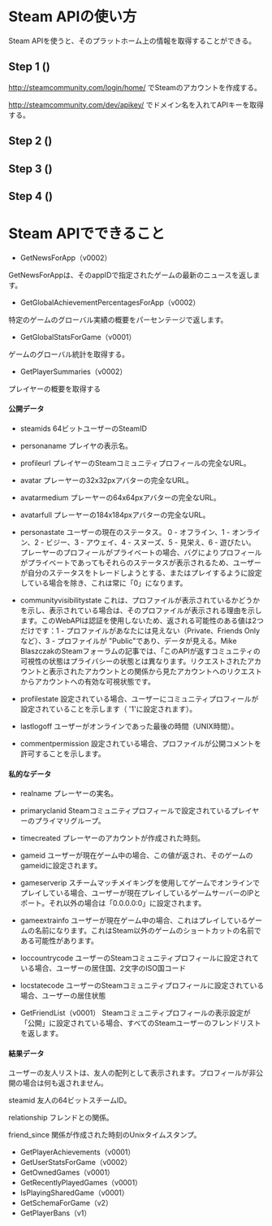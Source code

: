 # Steam APIの使い方

Steam APIを使うと、そのプラットホーム上の情報を取得することができる。

## Step 1 ()

http://steamcommunity.com/login/home/ でSteamのアカウントを作成する。

http://steamcommunity.com/dev/apikey/ でドメイン名を入れてAPIキーを取得する。

## Step 2 ()

## Step 3 ()

## Step 4 ()

# Steam APIでできること

* GetNewsForApp（v0002）

GetNewsForAppは、そのappIDで指定されたゲームの最新のニュースを返します。

* GetGlobalAchievementPercentagesForApp（v0002）

特定のゲームのグローバル実績の概要をパーセンテージで返します。

* GetGlobalStatsForGame（v0001）

ゲームのグローバル統計を取得する。

* GetPlayerSummaries（v0002）

プレイヤーの概要を取得する

#### 公開データ
  * steamids
64ビットユーザーのSteamID

  * personaname
プレイヤの表示名。

  * profileurl
プレイヤーのSteamコミュニティプロフィールの完全なURL。
  * avatar
プレーヤーの32x32pxアバターの完全なURL。
  * avatarmedium
プレーヤーの64x64pxアバターの完全なURL。
  * avatarfull
プレーヤーの184x184pxアバターの完全なURL。

  * personastate
ユーザーの現在のステータス。
0 - オフライン、1 - オンライン、2 - ビジー、3 - アウェイ、4 - スヌーズ、5 - 見栄え、6 - 遊びたい。
プレーヤーのプロフィールがプライベートの場合、バグによりプロフィールがプライベートであってもそれらのステータスが表示されるため、ユーザーが自分のステータスをトレードしようとする、またはプレイするように設定している場合を除き、これは常に「0」になります。

  * communityvisibilitystate
これは、プロファイルが表示されているかどうかを示し、表示されている場合は、そのプロファイルが表示される理由を示します。このWebAPIは認証を使用しないため、返される可能性のある値は2つだけです：1 - プロファイルがあなたには見えない（Private、Friends Onlyなど）、3 - プロファイルが "Public"であり、データが見える。Mike BlaszczakのSteamフォーラムの記事では、「このAPIが返すコミュニティの可視性の状態はプライバシーの状態とは異なります。リクエストされたアカウントと表示されたアカウントとの関係から見たアカウントへのリクエストからアカウントへの有効な可視状態です。

  * profilestate
設定されている場合、ユーザーにコミュニティプロフィールが設定されていることを示します（ '1'に設定されます）。

  * lastlogoff
ユーザーがオンラインであった最後の時間（UNIX時間）。

  * commentpermission
設定されている場合、プロファイルが公開コメントを許可することを示します。

#### 私的なデータ
 * realname
プレーヤーの実名。

 * primaryclanid
Steamコミュニティプロフィールで設定されているプレイヤーのプライマリグループ。

 * timecreated
プレーヤーのアカウントが作成された時刻。

 * gameid
ユーザーが現在ゲーム中の場合、この値が返され、そのゲームのgameidに設定されます。

 * gameserverip
スチームマッチメイキングを使用してゲームでオンラインでプレイしている場合、ユーザーが現在プレイしているゲームサーバーのIPとポート。それ以外の場合は「0.0.0.0:0」に設定されます。

 * gameextrainfo
ユーザーが現在ゲーム中の場合、これはプレイしているゲームの名前になります。これはSteam以外のゲームのショートカットの名前である可能性があります。

 * loccountrycode
ユーザーのSteamコミュニティプロフィールに設定されている場合、ユーザーの居住国、2文字のISO国コード
 * locstatecode
ユーザーのSteamコミュニティプロフィールに設定されている場合、ユーザーの居住状態

* GetFriendList（v0001）
Steamコミュニティプロフィールの表示設定が「公開」に設定されている場合、すべてのSteamユーザーのフレンドリストを返します。

#### 結果データ
ユーザーの友人リストは、友人の配列として表示されます。プロフィールが非公開の場合は何も返されません。

steamid
友人の64ビットスチームID。

relationship
フレンドとの関係。

friend_since
関係が作成された時刻のUnixタイムスタンプ。

* GetPlayerAchievements（v0001）
* GetUserStatsForGame（v0002）
* GetOwnedGames（v0001）
* GetRecentlyPlayedGames（v0001）
* IsPlayingSharedGame（v0001）
* GetSchemaForGame（v2）
* GetPlayerBans（v1）
